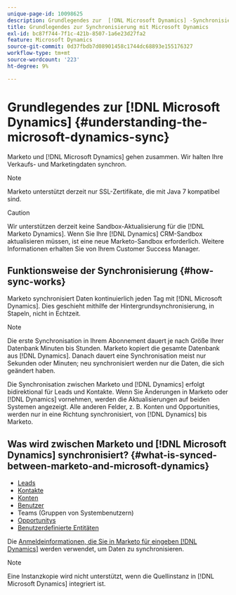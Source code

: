 ```yaml
---
unique-page-id: 10098625
description: Grundlegendes zur  [!DNL Microsoft Dynamics] -Synchronisierung - Marketo-Dokumente - Produktdokumentation
title: Grundlegendes zur Synchronisierung mit Microsoft Dynamics
exl-id: bc87f744-7f1c-421b-8507-1a6e23d27fa2
feature: Microsoft Dynamics
source-git-commit: 0d37fbdb7d08901458c1744dc68893e155176327
workflow-type: tm+mt
source-wordcount: '223'
ht-degree: 9%

---
```


# Grundlegendes zur [!DNL Microsoft Dynamics] {#understanding-the-microsoft-dynamics-sync}

Marketo und [!DNL Microsoft Dynamics] gehen zusammen. Wir halten Ihre Verkaufs- und Marketingdaten synchron.

>[!NOTE]
>
>Marketo unterstützt derzeit nur SSL-Zertifikate, die mit Java 7 kompatibel sind.

>[!CAUTION]
>
>Wir unterstützen derzeit keine Sandbox-Aktualisierung für die [!DNL Marketo Dynamics]. Wenn Sie Ihre [!DNL Dynamics] CRM-Sandbox aktualisieren müssen, ist eine neue Marketo-Sandbox erforderlich. Weitere Informationen erhalten Sie von Ihrem Customer Success Manager.

## Funktionsweise der Synchronisierung {#how-sync-works}

Marketo synchronisiert Daten kontinuierlich jeden Tag mit [!DNL Microsoft Dynamics]. Dies geschieht mithilfe der Hintergrundsynchronisierung, in Stapeln, nicht in Echtzeit.

>[!NOTE]
>
>Die erste Synchronisation in Ihrem Abonnement dauert je nach Größe Ihrer Datenbank Minuten bis Stunden. Marketo kopiert die gesamte Datenbank aus [!DNL Dynamics]. Danach dauert eine Synchronisation meist nur Sekunden oder Minuten; neu synchronisiert werden nur die Daten, die sich geändert haben.

Die Synchronisation zwischen Marketo und [!DNL Dynamics] erfolgt bidirektional für Leads und Kontakte. Wenn Sie Änderungen in Marketo oder [!DNL Dynamics] vornehmen, werden die Aktualisierungen auf beiden Systemen angezeigt. Alle anderen Felder, z. B. Konten und Opportunities, werden nur in eine Richtung synchronisiert, von [!DNL Dynamics] bis Marketo.

## Was wird zwischen Marketo und [!DNL Microsoft Dynamics] synchronisiert? {#what-is-synced-between-marketo-and-microsoft-dynamics}

* [Leads](/help/marketo/product-docs/crm-sync/microsoft-dynamics-sync/microsoft-dynamics-sync-details/microsoft-dynamics-sync-lead-sync.md)
* [Kontakte](/help/marketo/product-docs/crm-sync/microsoft-dynamics-sync/microsoft-dynamics-sync-details/microsoft-dynamics-sync-contact-sync.md)
* [Konten](/help/marketo/product-docs/crm-sync/microsoft-dynamics-sync/microsoft-dynamics-sync-details/microsoft-dynamics-sync-account-sync.md)
* [Benutzer](/help/marketo/product-docs/crm-sync/microsoft-dynamics-sync/microsoft-dynamics-sync-details/microsoft-dynamics-sync-user-sync.md)
* Teams (Gruppen von Systembenutzern)
* [Opportunitys](/help/marketo/product-docs/crm-sync/microsoft-dynamics-sync/microsoft-dynamics-sync-details/microsoft-dynamics-sync-opportunity-sync.md)
* [Benutzerdefinierte Entitäten](/help/marketo/product-docs/crm-sync/microsoft-dynamics-sync/microsoft-dynamics-sync-details/enable-sync-for-a-custom-entity.md)

Die [Anmeldeinformationen, die Sie in Marketo für eingeben [!DNL Dynamics]](/help/marketo/product-docs/crm-sync/microsoft-dynamics-sync/sync-setup/microsoft-dynamics-365-with-ropc-connection/step-2-of-4-set-up.md) werden verwendet, um Daten zu synchronisieren.

>[!NOTE]
>
>Eine Instanzkopie wird nicht unterstützt, wenn die Quellinstanz in [!DNL Microsoft Dynamics] integriert ist.

